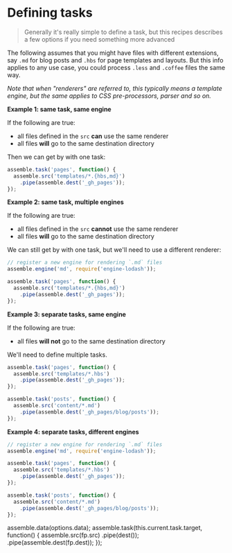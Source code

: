 # Defining tasks

> Generally it's really simple to define a task, but this recipes describes a few options if you need something more advanced

The following assumes that you might have files with different extensions, say `.md` for blog posts and `.hbs` for page templates and layouts. But this info applies to any use case, you could process `.less` and `.coffee` files the same way. 

_Note that when "renderers" are referred to, this typically means a template engine, but the same applies to CSS pre-processors, parser and so on._

**Example 1: same task, same engine**

If the following are true:

 - all files defined in the `src` **can** use the same renderer
 - all files **will** go to the same destination directory

Then we can get by with one task:

```js
assemble.task('pages', function() {
  assemble.src('templates/*.{hbs,md}')
    .pipe(assemble.dest('_gh_pages'));
});
```

**Example 2: same task, multiple engines**

If the following are true:

 - all files defined in the `src` **cannot** use the same renderer
 - all files **will** go to the same destination directory

We can still get by with one task, but we'll need to use a different renderer:

```js
// register a new engine for rendering `.md` files
assemble.engine('md', require('engine-lodash'));

assemble.task('pages', function() {
  assemble.src('templates/*.{hbs,md}')
    .pipe(assemble.dest('_gh_pages'));
});
```

**Example 3: separate tasks, same engine**

If the following are true:

 - all files **will not** go to the same destination directory

We'll need to define multiple tasks.

```js
assemble.task('pages', function() {
  assemble.src('templates/*.hbs')
    .pipe(assemble.dest('_gh_pages'));
});

assemble.task('posts', function() {
  assemble.src('content/*.md')
    .pipe(assemble.dest('_gh_pages/blog/posts'));
});
```

**Example 4: separate tasks, different engines**

```js
// register a new engine for rendering `.md` files
assemble.engine('md', require('engine-lodash'));

assemble.task('pages', function() {
  assemble.src('templates/*.hbs')
    .pipe(assemble.dest('_gh_pages'));
});

assemble.task('posts', function() {
  assemble.src('content/*.md')
    .pipe(assemble.dest('_gh_pages/blog/posts'));
});
```


assemble.data(options.data);
assemble.task(this.current.task.target, function() {
  assemble.src(fp.src)
    .pipe(dest());
    .pipe(assemble.dest(fp.dest));
});
